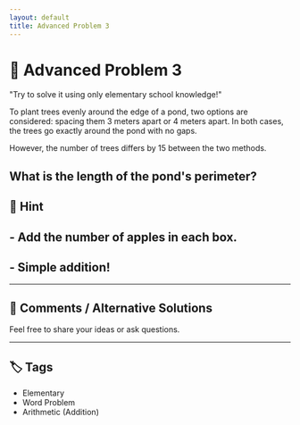 ```yaml
---
layout: default
title: Advanced Problem 3
---
```


# 🧮 Advanced Problem 3

"Try to solve it using only elementary school knowledge!"

To plant trees evenly around the edge of a pond, two options are considered: spacing them 3 meters apart or 4 meters apart.
In both cases, the trees go exactly around the pond with no gaps.

However, the number of trees differs by 15 between the two methods.

What is the length of the pond's perimeter?
---

## 📝 Hint

## - Add the number of apples in each box.
## - Simple addition!

---

## 💬 Comments / Alternative Solutions

Feel free to share your ideas or ask questions.

---

## 🏷 Tags

- Elementary 
- Word Problem  
- Arithmetic (Addition)
